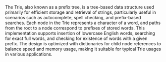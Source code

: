 The Trie, also known as a prefix tree, is a tree-based data structure used primarily for efficient storage and retrieval of strings, particularly useful in scenarios such as autocomplete, spell checking, and prefix-based searches. Each node in the Trie represents a character of a word, and paths from the root to a node correspond to prefixes of stored words. This implementation supports insertion of lowercase English words, searching for exact full words, and checking for existence of words with a given prefix. The design is optimized with dictionaries for child node references to balance speed and memory usage, making it suitable for typical Trie usages in various applications.